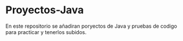 # Proyectos-Java
En este repositorio se añadiran poryectos de Java y pruebas de codigo para practicar y tenerlos subidos.
